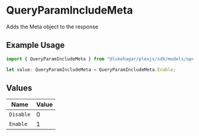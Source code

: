 # QueryParamIncludeMeta

Adds the Meta object to the response


## Example Usage

```typescript
import { QueryParamIncludeMeta } from "@lukehagar/plexjs/sdk/models/operations";

let value: QueryParamIncludeMeta = QueryParamIncludeMeta.Enable;
```

## Values

| Name      | Value     |
| --------- | --------- |
| `Disable` | 0         |
| `Enable`  | 1         |